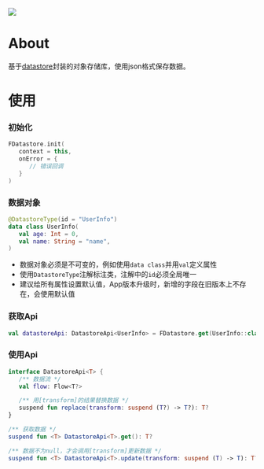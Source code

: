 [![](https://jitpack.io/v/zj565061763/datastore.svg)](https://jitpack.io/#zj565061763/datastore)

# About

基于[datastore](https://developer.android.com/topic/libraries/architecture/datastore)封装的对象存储库，使用json格式保存数据。

# 使用

### 初始化

```kotlin
FDatastore.init(
   context = this,
   onError = {
      // 错误回调
   }
)
```

### 数据对象

```kotlin
@DatastoreType(id = "UserInfo")
data class UserInfo(
   val age: Int = 0,
   val name: String = "name",
)
```

* 数据对象必须是不可变的，例如使用`data class`并用`val`定义属性
* 使用`DatastoreType`注解标注类，注解中的`id`必须全局唯一
* 建议给所有属性设置默认值，App版本升级时，新增的字段在旧版本上不存在，会使用默认值

### 获取Api

```kotlin
val datastoreApi: DatastoreApi<UserInfo> = FDatastore.get(UserInfo::class.java)
```

### 使用Api

```kotlin
interface DatastoreApi<T> {
   /** 数据流 */
   val flow: Flow<T?>

   /** 用[transform]的结果替换数据 */
   suspend fun replace(transform: suspend (T?) -> T?): T?
}

/** 获取数据 */
suspend fun <T> DatastoreApi<T>.get(): T?

/** 数据不为null，才会调用[transform]更新数据 */
suspend fun <T> DatastoreApi<T>.update(transform: suspend (T) -> T): T? 
```